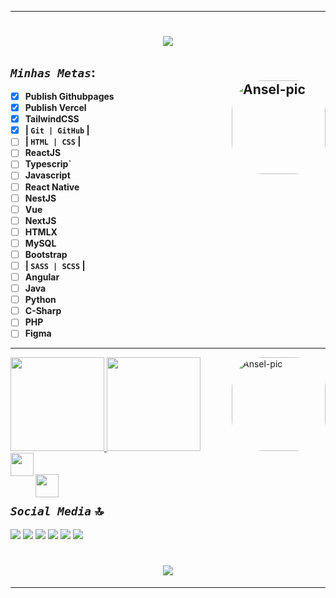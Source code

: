  ***
 <h1 align="center">
 <img src="https://readme-typing-svg.herokuapp.com/?font=Righteous&size=35&center=true&vCenter=true&width=500&height=70&duration=4000&lines=Olá!+👋;+meu+nome+é;+Anselmo+Polcaro+Ribeiro.;+sou+estudante+de;+Engenharia+de+Computação!;+🎓+estou+desenvolvendo;+aplicações+de+fron-end;+e+de+back-end;+mas+eu+💬+penso;+em+trabalhar+na+área+de+IA!;" />
 </h1>
 
 ## **_`Minhas Metas`_**: <div><img align="right" alt="Ansel-pic" height="150" style="border-radius:50px;" src="https://user-images.githubusercontent.com/66381597/164872842-39e47a3b-b1ff-4cd9-a0e5-bb5d5ff11f00.jpg"></div>
 
- [x] **Publish Githubpages**
- [x] **Publish Vercel**
- [x] **TailwindCSS**
- [x] **| `Git | GitHub` |**
- [ ] **| `HTML | CSS` |**
- [ ] **ReactJS**
- [ ] **Typescrip`**      
- [ ] **Javascript**
- [ ] **React Native**
- [ ] **NestJS**
- [ ] **Vue**
- [ ] **NextJS**
- [ ] **HTMLX**
- [ ] **MySQL**
- [ ] **Bootstrap**
- [ ] **| `SASS | SCSS` |**
- [ ] **Angular**
- [ ] **Java**
- [ ] **Python** 
- [ ] **C-Sharp**
- [ ] **PHP**
- [ ] **Figma**

***
 <div style="display: inline_block"><td>
 <a href="https://github.com/polcaronet">
 <img height="150em" src="https://github-readme-stats.vercel.app/api?username=polcaronet&show_icons=true&theme=algoria&include_all_commits=true&count_private=true"/>
 <img height="150em" src="https://github-readme-stats.vercel.app/api/top-langs/?username=polcaronet&layout=compact&langs_count=7&theme=algoria"/>
 <img align="right" alt="Ansel-pic" height="150em" style="border-radius:50px;"src="https://user-images.githubusercontent.com/66381597/166562759-f5d279eb-5dda-46ad-9e7b-e4dee0eee8bc.png?width=676&height=676">
 <div></div></a></td>
 <div class="flex flex-col">
 <img align="left" height="37" src="https://skillicons.dev/icons?i=java,javascript,typescript,react,vue,tailwind,cs,html,css,scss,mysql,php,github,git,python" /><br><br>
 <img align="left" height="37" src="https://skillicons.dev/icons?i=vscode,vercel,vite,figma,mongodb,c,cpp,bootstrap,prisma,angular,reactivex,htmx,nestjs,nodejs,nextjs" />
 </div>
 </div><br>
 
##  <h2 align="left" alt="Ansel-pic" height="36em" style="border-radius:5px;"><span style="font-family: Yellowtail, sans-serif">_`Social Media`_ 🔝</span></h2>
  <a href="https://www.linkedin.com/in/anselmo-polcaro-ribeiro-b2a570207/" target="_blank"><img src="https://img.shields.io/badge/LinkedIn-0077B5?style=for-the-badge&logo=linkedin&logoColor=white" target="_blank"></a>
  <a href="https://www.instagram.com/polcaronet/" target="_blank"><img src="https://img.shields.io/badge/Instagram-E4405F?style=for-the-badge&logo=instagram&logoColor=white" target="_blank"></a>
  <a href="https://youtube.com/channel/UCidZ9rDQp3TYIrMV0I9ikvg/" target="_blank"><img src="https://img.shields.io/badge/YouTube-FF0000?style=for-the-badge&logo=youtube&logoColor=white" target="_blank"></a>
  <a href="https://www.facebook.com/anselmo.polcaro/" target="_blank"><img src="https://img.shields.io/badge/Facebook-1877F2?style=for-the-badge&logo=facebook&logoColor=white" target="_blank"></a>
  <a href="https://medium.com/@polcaronet" target="_blank"><img src="https://img.shields.io/badge/Medium-12100E?style=for-the-badge&logo=medium&logoColor=white" target="_blank"></a>
  <a href="mailto:polcaronet@gmail.com"><img src="https://img.shields.io/badge/-Gmail-%23333?style=for-the-badge&logo=gmail&logoColor=white" target="_blank"></a></div> 
  <h1 align="center">
  <img src="https://readme-typing-svg.herokuapp.com/?font=Righteous&size=35&center=true&vCenter=true&width=500&height=70&duration=4000&lines=Obrigado+pela+visita;+e+volte+sempre!" />
  </h1>
  
***
